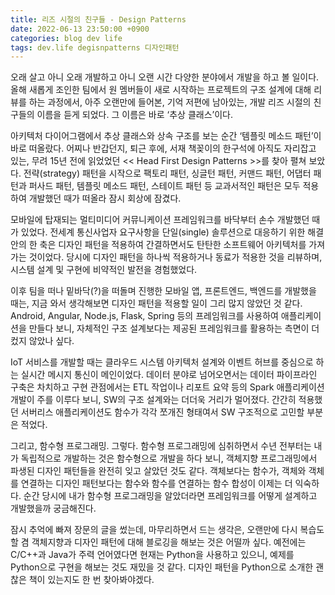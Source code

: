 ```yaml
---
title: 리즈 시절의 친구들 - Design Patterns
date: 2022-06-13 23:50:00 +0900
categories: blog dev life
tags: dev.life degisnpatterns 디자인패턴
---
```


오래 살고 아니 오래 개발하고 아니 오랜 시간 다양한 분야에서 개발을 하고 볼 일이다. 올해 새롭게 조인한 팀에서 원 멤버들이 새로 시작하는 프로젝트의 구조 설계에 대해 리뷰를 하는 과정에서, 아주 오랜만에 들어본, 기억 저편에 남아있는, 개발 리즈 시절의 친구들의 이름을 듣게 되었다. 그 이름은 바로 ‘추상 클래스’이다.

아키텍처 다이어그램에서 추상 클래스와 상속 구조를 보는 순간 ‘템플릿 메소드 패턴’이 바로 떠올랐다. 어찌나 반갑던지, 퇴근 후에, 서재 책꽂이의 한구석에 아직도 자리잡고 있는, 무려 15년 전에 읽었었던 << Head First Design Patterns >>를 찾아 펼쳐 보았다. 전략(strategy) 패턴을 시작으로 팩토리 패턴, 싱글턴 패턴, 커맨드 패턴, 어댑터 패턴과 퍼사드 패턴, 템플릿 메소드 패턴, 스테이트 패턴 등 교과서적인 패턴은 모두 적용하여 개발했던 때가 떠올라 잠시 회상에 잠겼다.

모바일에 탑재되는 멀티미디어 커뮤니케이션 프레임워크를 바닥부터 손수 개발했던 때가 있었다. 전세계 통신사업자 요구사항을 단일(single) 솔루션으로 대응하기 위한 해결안의 한 축은 디자인 패턴을 적용하여 간결하면서도 탄탄한 소프트웨어 아키텍처를 가져 가는 것이었다. 당시에 디자인 패턴을 하나씩 적용하거나 동료가 적용한 것을 리뷰하며, 시스템 설계 및 구현에 비약적인 발전을 경험했었다.

이후 팀을 떠나 밑바닥(?)을 떠돌며 진행한 모바일 앱, 프론트엔드, 백엔드를 개발했을 때는, 지금 와서 생각해보면 디자인 패턴을 적용할 일이 그리 많지 않았던 것 같다. Android, Angular, Node.js, Flask, Spring 등의 프레임워크를 사용하여 애플리케이션을 만들다 보니, 자체적인 구조 설계보다는 제공된 프레임워크를 활용하는 측면이 더 컸지 않았나 싶다.

IoT 서비스를 개발할 때는 클라우드 시스템 아키텍처 설계와 이벤트 허브를 중심으로 하는 실시간 메시지 통신이 메인이었다. 데이터 분야로 넘어오면서는 데이터 파이프라인 구축은 차치하고 구현 관점에서는 ETL 작업이나 리포트 요약 등의 Spark 애플리케이션 개발이 주를 이루다 보니, SW의 구조 설계와는 더더욱 거리가 멀어졌다. 간간히 적용했던 서버리스 애플리케이션도 함수가 각각 쪼개진 형태여서 SW 구조적으로 고민할 부분은 적었다.

그리고, 함수형 프로그래밍. 그렇다. 함수형 프로그래밍에 심취하면서 수년 전부터는 내가 독립적으로 개발하는 것은 함수형으로 개발을 하다 보니, 객체지향 프로그래밍에서 파생된 디자인 패턴들을 완전히 잊고 살았던 것도 같다. 객체보다는 함수가, 객체와 객체를 연결하는 디자인 패턴보다는 함수와 함수를 연결하는 함수 합성이 이제는 더 익숙하다. 순간 당시에 내가 함수형 프로그래밍을 알았더라면 프레임워크를 어떻게 설계하고 개발했을까 궁금해진다.

잠시 추억에 빠져 장문의 글을 썼는데, 마무리하면서 드는 생각은, 오랜만에 다시 복습도 할 겸 객체지향과 디자인 패턴에 대해 블로깅을 해보는 것은 어떨까 싶다. 예전에는 C/C++과 Java가 주력 언어였다면 현재는 Python을 사용하고 있으니, 예제를 Python으로 구현을 해보는 것도 재밌을 것 같다. 디자인 패턴을 Python으로 소개한 괜찮은 책이 있는지도 한 번 찾아봐야겠다.